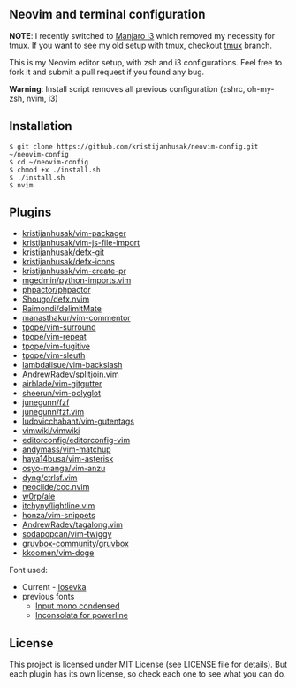 Neovim and terminal configuration
------

**NOTE**: I recently switched to [Manjaro i3](https://manjaro.github.io/homepage/public/download/i3/)
which removed my necessity for tmux. If you want to see my old setup with tmux, checkout [tmux](https://github.com/kristijanhusak/neovim-config/tree/tmux) branch.

This is my Neovim editor setup, with zsh and i3 configurations.
Feel free to fork it
and submit a pull request if you found any bug.

**Warning**: Install script removes all previous configuration (zshrc, oh-my-zsh, nvim, i3)

Installation
-----------

    $ git clone https://github.com/kristijanhusak/neovim-config.git ~/neovim-config
    $ cd ~/neovim-config
    $ chmod +x ./install.sh
    $ ./install.sh
    $ nvim

Plugins
----------------

* [kristijanhusak/vim-packager](https://github.com/kristijanhusak/vim-packager)
* [kristijanhusak/vim-js-file-import](https://github.com/kristijanhusak/vim-js-file-import)
* [kristijanhusak/defx-git](https://github.com/kristijanhusak/defx-git)
* [kristijanhusak/defx-icons](https://github.com/kristijanhusak/defx-icons)
* [kristijanhusak/vim-create-pr](https://github.com/kristijanhusak/vim-create-pr)
* [mgedmin/python-imports.vim](https://github.com/mgedmin/python-imports.vim)
* [phpactor/phpactor](https://github.com/phpactor/phpactor)
* [Shougo/defx.nvim](https://github.com/Shougo/defx.nvim)
* [Raimondi/delimitMate](https://github.com/Raimondi/delimitMate)
* [manasthakur/vim-commentor](https://github.com/manasthakur/vim-commentor)
* [tpope/vim-surround](https://github.com/tpope/vim-surround)
* [tpope/vim-repeat](https://github.com/tpope/vim-repeat)
* [tpope/vim-fugitive](https://github.com/tpope/vim-fugitive)
* [tpope/vim-sleuth](https://github.com/tpope/vim-sleuth)
* [lambdalisue/vim-backslash](https://github.com/lambdalisue/vim-backslash)
* [AndrewRadev/splitjoin.vim](https://github.com/AndrewRadev/splitjoin.vim)
* [airblade/vim-gitgutter](https://github.com/airblade/vim-gitgutter)
* [sheerun/vim-polyglot](https://github.com/sheerun/vim-polyglot)
* [junegunn/fzf](https://github.com/junegunn/fzf)
* [junegunn/fzf.vim](https://github.com/junegunn/fzf.vim)
* [ludovicchabant/vim-gutentags](https://github.com/ludovicchabant/vim-gutentags)
* [vimwiki/vimwiki](https://github.com/vimwiki/vimwiki)
* [editorconfig/editorconfig-vim](https://github.com/editorconfig/editorconfig-vim)
* [andymass/vim-matchup](https://github.com/andymass/vim-matchup)
* [haya14busa/vim-asterisk](https://github.com/haya14busa/vim-asterisk)
* [osyo-manga/vim-anzu](https://github.com/osyo-manga/vim-anzu)
* [dyng/ctrlsf.vim](https://github.com/dyng/ctrlsf.vim)
* [neoclide/coc.nvim](https://github.com/neoclide/coc.nvim)
* [w0rp/ale](https://github.com/w0rp/ale)
* [itchyny/lightline.vim](https://github.com/itchyny/lightline.vim)
* [honza/vim-snippets](https://github.com/honza/vim-snippets)
* [AndrewRadev/tagalong.vim](https://github.com/AndrewRadev/tagalong.vim)
* [sodapopcan/vim-twiggy](https://github.com/sodapopcan/vim-twiggy)
* [gruvbox-community/gruvbox](https://github.com/gruvbox-community/gruvbox)
* [kkoomen/vim-doge](https://github.com/kkoomen/vim-doge)

Font used:
* Current - [Iosevka](https://github.com/be5invis/Iosevka)
* previous fonts
  * [Input mono condensed](http://input.fontbureau.com/)
  * [Inconsolata for powerline](https://github.com/ryanoasis/nerd-fonts/blob/master/patched-fonts/Inconsolata/complete/Inconsolata%20for%20Powerline%20Nerd%20Font%20Complete.otf)

License
-------

This project is licensed under MIT License (see LICENSE file for details). But
each plugin has its own license, so check each one to see what you can do.
